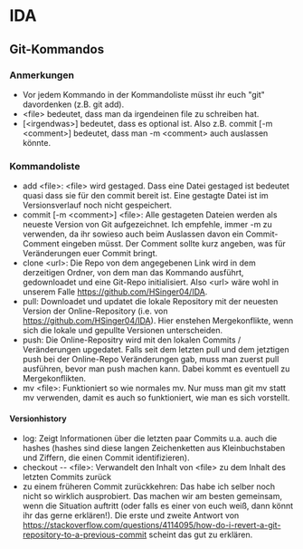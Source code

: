# IDA

## Git-Kommandos

<!--- TODO: Noch andere Beispiele außer <file> -->

### Anmerkungen

* Vor jedem Kommando in der Kommandoliste müsst ihr euch "git" davordenken (z.B. git add). 
* &lt;file&gt; bedeutet, dass man da irgendeinen file zu schreiben hat. 
* [&lt;irgendwas&gt;] bedeutet, dass es optional ist. Also z.B. commit [-m &lt;comment&gt;] bedeutet, dass man -m &lt;comment&gt; auch auslassen könnte.

### Kommandoliste

* add &lt;file&gt;: &lt;file&gt; wird gestaged. Dass eine Datei gestaged ist bedeutet quasi dass sie für den commit bereit ist. Eine gestagte Datei ist im Versionsverlauf noch nicht gespeichert.
* commit [-m &lt;comment&gt;] &lt;file&gt;: Alle gestageten Dateien werden als neueste Version von Git aufgezeichnet. Ich empfehle, immer -m <comment> zu verwenden, da ihr sowieso auch beim Auslassen davon ein
Commit-Comment eingeben müsst. Der Comment sollte kurz angeben, was für Veränderungen euer Commit bringt.
* clone &lt;url&gt;: Die Repo von dem angegebenen Link wird in dem derzeitigen Ordner, von dem man das Kommando ausführt, gedownloadet und eine Git-Repo initialisiert. Also &lt;url&gt; wäre wohl in unserem Falle https://github.com/HSinger04/IDA.
* pull: Downloadet und updatet die lokale Repository mit der neuesten Version der Online-Repository (i.e. von https://github.com/HSinger04/IDA). Hier enstehen Mergekonflikte, wenn sich die lokale und gepullte Versionen unterscheiden.
* push: Die Online-Repositry wird mit den lokalen Commits / Veränderungen upgedatet. Falls seit dem letzten pull und dem jetztigen push bei der Online-Repo Veränderungen gab, muss man zuerst pull ausführen, bevor man push machen kann. Dabei kommt es eventuell zu Mergekonflikten.   
* mv &lt;file&gt;: Funktioniert so wie normales mv. Nur muss man git mv statt mv verwenden, damit es auch so funktioniert, wie man es sich vorstellt.

#### Versionhistory

* log: Zeigt Informationen über die letzten paar Commits u.a. auch die hashes (hashes sind diese langen Zeichenketten aus Kleinbuchstaben und Ziffern, die einen Commit identifizieren). 
* checkout -- &lt;file&gt;: Verwandelt den Inhalt von &lt;file&gt; zu dem Inhalt des letzten Commits zurück
* zu einem früheren Commit zurückkehren: Das habe ich selber noch nicht so wirklich ausprobiert. Das machen wir am besten gemeinsam, wenn die Situation auftritt (oder falls es einer von euch weiß, dann könnt ihr das gerne erklären!). Die erste und zweite Antwort von https://stackoverflow.com/questions/4114095/how-do-i-revert-a-git-repository-to-a-previous-commit scheint das gut zu erklären.
